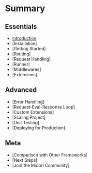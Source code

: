 # Summary

## Essentials

* [Introduction](README.md)
* [Installation]
* [Getting Started]
* [Routing]
* [Request Handling]
* [Runner]
* [Middlewares]
* [Extensions]


## Advanced

- [Error Handling]
- [Request-Eval-Response Loop]
- [Custom Extensions]
- [Scaling Project]
- [Unit Testing]
- [Deploying for Production]

## Meta

- [Comparison with Other Frameworks]
- [Next Steps]
- [Join the Midori Community]